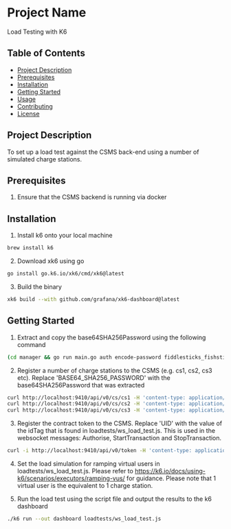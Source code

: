 # Project Name

Load Testing with K6

## Table of Contents

- [Project Description](#project-description)
- [Prerequisites](#prerequisites)
- [Installation](#installation)
- [Getting Started](#getting-started)
- [Usage](#usage)
- [Contributing](#contributing)
- [License](#license)

## Project Description

To set up a load test against the CSMS back-end using a number of simulated charge stations. 

## Prerequisites
1. Ensure that the CSMS backend is running via docker

## Installation

1. Install k6 onto your local machine
```bash
brew install k6
```
2. Download xk6 using go
```bash
go install go.k6.io/xk6/cmd/xk6@latest
```

3. Build the binary
```bash
xk6 build --with github.com/grafana/xk6-dashboard@latest
```

## Getting Started

1. Extract and copy the base64SHA256Password using the following command
```bash
(cd manager && go run main.go auth encode-password fiddlesticks_fishsticks)
```
2. Register a number of charge stations to the CSMS (e.g. cs1, cs2, cs3 etc). Replace 'BASE64_SHA256_PASSWORD' with the base64SHA256Password that was extracted
```bash
curl http://localhost:9410/api/v0/cs/cs1 -H 'content-type: application/json' -d '{"securityProfile":0,"base64SHA256Password":"BASE64_SHA256_PASSWORD"}' &&
curl http://localhost:9410/api/v0/cs/cs2 -H 'content-type: application/json' -d '{"securityProfile":0,"base64SHA256Password":"BASE64_SHA256_PASSWORD"}' &&
curl http://localhost:9410/api/v0/cs/cs3 -H 'content-type: application/json' -d '{"securityProfile":0,"base64SHA256Password":"BASE64_SHA256_PASSWORD"}'
```

3. Register the contract token to the CSMS. Replace 'UID' with the value of the idTag that is found in loadtests/ws_load_test.js. This is used in the websocket messages: Authorise, StartTransaction and StopTransaction.
```bash 
curl -i http://localhost:9410/api/v0/token -H 'content-type: application/json' -d '{"countryCode": "GB","partyId": "TWK","type": "RFID","uid": "UID","contractId": "GBTWK012345678V","issuer": "Thoughtworks","valid": true,"cacheMode": "ALWAYS"}'
```

4. Set the load simulation for ramping virtual users in loadtests/ws_load_test.js. Please refer to https://k6.io/docs/using-k6/scenarios/executors/ramping-vus/ for guidance. Please note that 1 virtual user is the equivalent to 1 charge station.


5. Run the load test using the script file and output the results to the k6 dashboard
```bash
./k6 run --out dashboard loadtests/ws_load_test.js 
```




